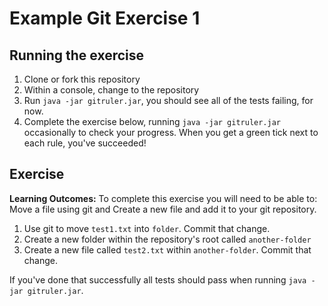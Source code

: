 
# Example Git Exercise 1

## Running the exercise 

1. Clone or fork this repository
2. Within a console, change to the repository 
3. Run `java -jar gitruler.jar`, you should see all of the tests failing, for now.
4. Complete the exercise below, running `java -jar gitruler.jar` occasionally to check your progress. When you get a green tick next to each rule, you've succeeded!

## Exercise

**Learning Outcomes:** To complete this exercise you will need to be able to: Move a file using git and Create a new file and add it to your git repository.

1. Use git to move `test1.txt` into `folder`. Commit that change.
2. Create a new folder within the repository's root called `another-folder`
3. Create a new file called `test2.txt` within `another-folder`. Commit that change.

If you've done that successfully all tests should pass when running `java -jar gitruler.jar`.

